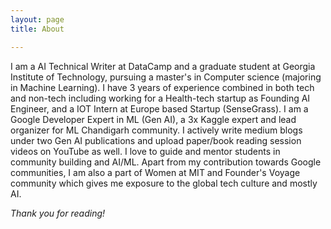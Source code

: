 ```yaml
---
layout: page
title: About

---
```


I am a AI Technical Writer at DataCamp and a graduate student at Georgia Institute of Technology, pursuing a master's in Computer science (majoring in Machine Learning). I have 3 years of experience combined in both tech and non-tech including working for a Health-tech startup as Founding AI Engineer, and a IOT Intern at Europe based Startup (SenseGrass). I am a Google Developer Expert in ML (Gen AI), a 3x Kaggle expert and lead organizer for ML Chandigarh community. I actively write medium blogs under two Gen AI publications and upload paper/book reading session videos on YouTube as well. I love to guide and mentor students in community building and AI/ML. Apart from my contribution towards Google communities, I am also a part of Women at MIT and Founder's Voyage community which gives me exposure to the global tech culture and mostly AI.

*Thank you for reading!*
